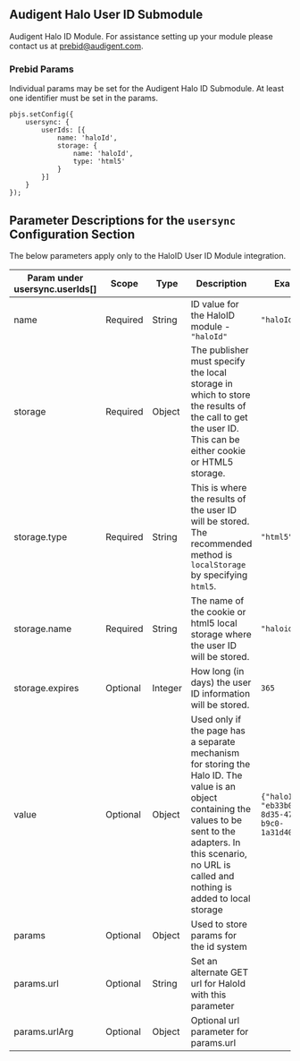 ## Audigent Halo User ID Submodule

Audigent Halo ID Module. For assistance setting up your module please contact us at [prebid@audigent.com](prebid@audigent.com).

### Prebid Params

Individual params may be set for the Audigent Halo ID Submodule. At least one identifier must be set in the params.

```
pbjs.setConfig({
    usersync: {
        userIds: [{
            name: 'haloId',
            storage: {
                name: 'haloId',
                type: 'html5'
            }
        }]
    }
});
```
## Parameter Descriptions for the `usersync` Configuration Section
The below parameters apply only to the HaloID User ID Module integration.

| Param under usersync.userIds[] | Scope | Type | Description | Example |
| --- | --- | --- | --- | --- |
| name | Required | String | ID value for the HaloID module - `"haloId"` | `"haloId"` |
| storage | Required | Object | The publisher must specify the local storage in which to store the results of the call to get the user ID. This can be either cookie or HTML5 storage. | |
| storage.type | Required | String | This is where the results of the user ID will be stored. The recommended method is `localStorage` by specifying `html5`. | `"html5"` |
| storage.name | Required | String | The name of the cookie or html5 local storage where the user ID will be stored. | `"haloid"` |
| storage.expires | Optional | Integer | How long (in days) the user ID information will be stored. | `365` |
| value | Optional | Object | Used only if the page has a separate mechanism for storing the Halo ID. The value is an object containing the values to be sent to the adapters. In this scenario, no URL is called and nothing is added to local storage | `{"haloId": "eb33b0cb-8d35-4722-b9c0-1a31d4064888"}` |
| params | Optional | Object | Used to store params for the id system |
| params.url | Optional | String | Set an alternate GET url for HaloId with this parameter |
| params.urlArg | Optional | Object | Optional url parameter for params.url |
